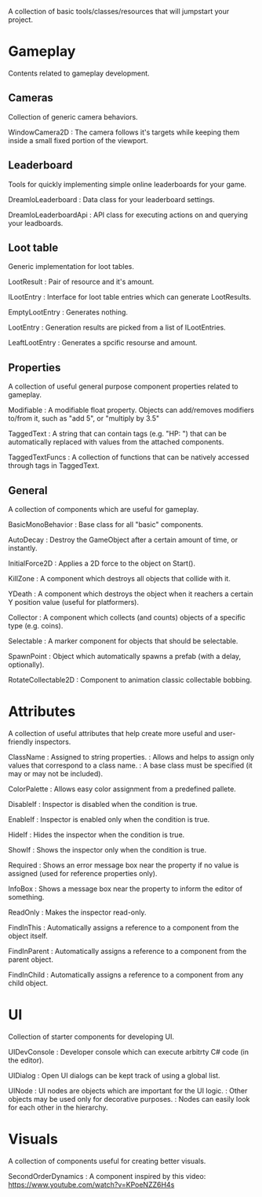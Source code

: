A collection of basic tools/classes/resources that will jumpstart your project.

# Gameplay
Contents related to gameplay development.

## Cameras
Collection of generic camera behaviors.

WindowCamera2D
: The camera follows it's targets while keeping them inside a small fixed portion of the viewport.

## Leaderboard
Tools for quickly implementing simple online leaderboards for your game.

DreamloLeaderboard
: Data class for your leaderboard settings.

DreamloLeaderboardApi
: API class for executing actions on and querying your leadboards.

## Loot table
Generic implementation for loot tables.

LootResult
: Pair of resource and it's amount.

ILootEntry
: Interface for loot table entries which can generate LootResults.

EmptyLootEntry
: Generates nothing.

LootEntry
: Generation results are picked from a list of ILootEntries.

LeaftLootEntry
: Generates a spcific resourse and amount.

## Properties
A collection of useful general purpose component properties related to gameplay.

Modifiable
: A modifiable float property. Objects can add/removes modifiers to/from it, such as "add 5", or "multiply by 3.5"

TaggedText
: A string that can contain tags (e.g. "HP: <Health>") that can be automatically replaced with values from the attached components.

TaggedTextFuncs
: A collection of functions that can be natively accessed through tags in TaggedText.

## General
A collection of components which are useful for gameplay.

BasicMonoBehavior
: Base class for all "basic" components.

AutoDecay
: Destroy the GameObject after a certain amount of time, or instantly.

InitialForce2D
: Applies a 2D force to the object on Start().

KillZone
: A component which destroys all objects that collide with it.

YDeath
: A component which destroys the object when it reachers a certain Y position value (useful for platformers).

Collector
: A component which collects (and counts) objects of a specific type (e.g. coins).

Selectable
: A marker component for objects that should be selectable.

SpawnPoint
: Object which automatically spawns a prefab (with a delay, optionally).

RotateCollectable2D
: Component to animation classic collectable bobbing.

# Attributes
A collection of useful attributes that help create more useful and user-friendly inspectors.

ClassName
: Assigned to string properties.
: Allows and helps to assign only values that correspond to a class name.
: A base class must be specified (it may or may not be included).

ColorPalette
: Allows easy color assignment from a predefined pallete.

DisableIf
: Inspector is disabled when the condition is true.

EnableIf
: Inspector is enabled only when the condition is true.

HideIf
: Hides the inspector when the condition is true.

ShowIf
: Shows the inspector only when the condition is true.

Required
: Shows an error message box near the property if no value is assigned (used for reference properties only).

InfoBox
: Shows a message box near the property to inform the editor of something.

ReadOnly
: Makes the inspector read-only.

FindInThis
: Automatically assigns a reference to a component from the object itself.

FindInParent
: Automatically assigns a reference to a component from the parent object.

FindInChild
: Automatically assigns a reference to a component from any child object.

# UI
Collection of starter components for developing UI.

UIDevConsole
: Developer console which can execute arbitrty C# code (in the editor).

UIDialog
: Open UI dialogs can be kept track of using a global list.

UINode
: UI nodes are objects which are important for the UI logic.
: Other objects may be used only for decorative purposes.
: Nodes can easily look for each other in the hierarchy.

# Visuals
A collection of components useful for creating better visuals.

SecondOrderDynamics
: A component inspired by this video: https://www.youtube.com/watch?v=KPoeNZZ6H4s
